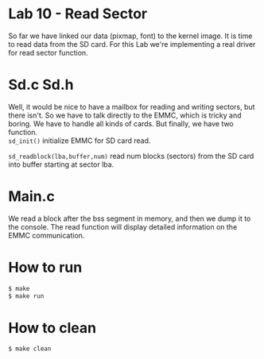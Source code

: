 Lab 10 - Read Sector
==========================
So far we have linked our data (pixmap, font) to the kernel image. It is time to read data from the SD card. For this Lab we're implementing a real driver for read sector function.

Sd.c Sd.h
==========================
Well, it would be nice to have a mailbox for reading and writing sectors, but there isn't. So we have to talk directly to the EMMC, which is tricky and boring. We have to handle all kinds of cards. But finally, we have two function.  
```sd_init()``` initialize EMMC for SD card read.

```sd_readblock(lba,buffer,num)``` read num blocks (sectors) from the SD card into buffer starting at sector lba.



Main.c
==========================
We read a block after the bss segment in memory, and then we dump it to the console. The read function will display detailed information on the EMMC communication.


How to run
==========================
```sh
$ make
$ make run
```

How to clean
==========================
```sh
$ make clean
```
